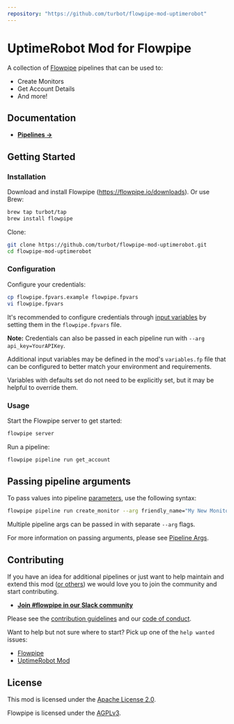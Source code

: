 ```yaml
---
repository: "https://github.com/turbot/flowpipe-mod-uptimerobot"
---
```


# UptimeRobot Mod for Flowpipe

A collection of [Flowpipe](https://flowpipe.io) pipelines that can be used to:
- Create Monitors
- Get Account Details
- And more!

## Documentation

- **[Pipelines →](https://hub.flowpipe.io/mods/turbot/uptimerobot/pipelines)**

## Getting Started

### Installation

Download and install Flowpipe (https://flowpipe.io/downloads). Or use Brew:

```sh
brew tap turbot/tap
brew install flowpipe
```

Clone:

```sh
git clone https://github.com/turbot/flowpipe-mod-uptimerobot.git
cd flowpipe-mod-uptimerobot
```

### Configuration

Configure your credentials:

```sh
cp flowpipe.fpvars.example flowpipe.fpvars
vi flowpipe.fpvars
```

It's recommended to configure credentials through [input variables](https://flowpipe.io/docs/using-flowpipe/mod-variables) by setting them in the `flowpipe.fpvars` file.

**Note:** Credentials can also be passed in each pipeline run with `--arg api_key=YourAPIKey`.

Additional input variables may be defined in the mod's `variables.fp` file that can be configured to better match your environment and requirements.

Variables with defaults set do not need to be explicitly set, but it may be helpful to override them.

### Usage

Start the Flowpipe server to get started:

```sh
flowpipe server
```

Run a pipeline:

```sh
flowpipe pipeline run get_account
```

## Passing pipeline arguments

To pass values into pipeline [parameters](https://flowpipe.io/docs/using-flowpipe/pipeline-parameters), use the following syntax:

```sh
flowpipe pipeline run create_monitor --arg friendly_name="My New Monitor" --arg url="https://example.com" --arg type="1"
```

Multiple pipeline args can be passed in with separate `--arg` flags.

For more information on passing arguments, please see [Pipeline Args](https://flowpipe.io/docs/using-flowpipe/pipeline-arguments).

## Contributing

If you have an idea for additional pipelines or just want to help maintain and extend this mod ([or others](https://github.com/topics/flowpipe-mod)) we would love you to join the community and start contributing.

- **[Join #flowpipe in our Slack community](https://flowpipe.io/community/join)**

Please see the [contribution guidelines](https://github.com/turbot/flowpipe/blob/main/CONTRIBUTING.md) and our [code of conduct](https://github.com/turbot/flowpipe/blob/main/CODE_OF_CONDUCT.md).

Want to help but not sure where to start? Pick up one of the `help wanted` issues:

- [Flowpipe](https://github.com/turbot/flowpipe/labels/help%20wanted)
- [UptimeRobot Mod](https://github.com/turbot/flowpipe-mod-uptimerobot/labels/help%20wanted)

## License

This mod is licensed under the [Apache License 2.0](https://github.com/turbot/flowpipe-mod-uptimerobot/blob/main/LICENSE).

Flowpipe is licensed under the [AGPLv3](https://github.com/turbot/flowpipe/blob/main/LICENSE).
